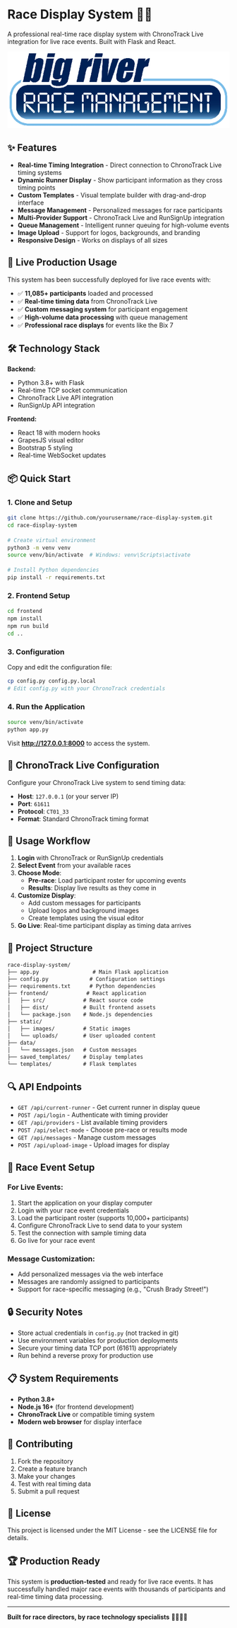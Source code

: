 # Race Display System 🏃‍♂️

A professional real-time race display system with ChronoTrack Live integration for live race events. Built with Flask and React.

![Race Display Demo](static/images/logo.png)

## ✨ Features

- **Real-time Timing Integration** - Direct connection to ChronoTrack Live timing systems
- **Dynamic Runner Display** - Show participant information as they cross timing points
- **Custom Templates** - Visual template builder with drag-and-drop interface
- **Message Management** - Personalized messages for race participants
- **Multi-Provider Support** - ChronoTrack Live and RunSignUp integration
- **Queue Management** - Intelligent runner queuing for high-volume events
- **Image Upload** - Support for logos, backgrounds, and branding
- **Responsive Design** - Works on displays of all sizes

## 🚀 Live Production Usage

This system has been successfully deployed for live race events with:
- ✅ **11,085+ participants** loaded and processed
- ✅ **Real-time timing data** from ChronoTrack Live
- ✅ **Custom messaging system** for participant engagement
- ✅ **High-volume data processing** with queue management
- ✅ **Professional race displays** for events like the Bix 7

## 🛠️ Technology Stack

**Backend:**
- Python 3.8+ with Flask
- Real-time TCP socket communication
- ChronoTrack Live API integration
- RunSignUp API integration

**Frontend:**
- React 18 with modern hooks
- GrapesJS visual editor
- Bootstrap 5 styling
- Real-time WebSocket updates

## 📦 Quick Start

### 1. Clone and Setup
```bash
git clone https://github.com/yourusername/race-display-system.git
cd race-display-system

# Create virtual environment
python3 -m venv venv
source venv/bin/activate  # Windows: venv\Scripts\activate

# Install Python dependencies
pip install -r requirements.txt
```

### 2. Frontend Setup
```bash
cd frontend
npm install
npm run build
cd ..
```

### 3. Configuration
Copy and edit the configuration file:
```bash
cp config.py config.py.local
# Edit config.py with your ChronoTrack credentials
```

### 4. Run the Application
```bash
source venv/bin/activate
python app.py
```

Visit **http://127.0.0.1:8000** to access the system.

## 🔧 ChronoTrack Live Configuration

Configure your ChronoTrack Live system to send timing data:

- **Host**: `127.0.0.1` (or your server IP)
- **Port**: `61611`
- **Protocol**: `CT01_33`
- **Format**: Standard ChronoTrack timing format

## 🎯 Usage Workflow

1. **Login** with ChronoTrack or RunSignUp credentials
2. **Select Event** from your available races
3. **Choose Mode**: 
   - **Pre-race**: Load participant roster for upcoming events
   - **Results**: Display live results as they come in
4. **Customize Display**:
   - Add custom messages for participants
   - Upload logos and background images
   - Create templates using the visual editor
5. **Go Live**: Real-time participant display as timing data arrives

## 📁 Project Structure

```
race-display-system/
├── app.py                 # Main Flask application
├── config.py             # Configuration settings
├── requirements.txt      # Python dependencies
├── frontend/            # React application
│   ├── src/            # React source code
│   ├── dist/           # Built frontend assets
│   └── package.json    # Node.js dependencies
├── static/
│   ├── images/         # Static images
│   └── uploads/        # User uploaded content
├── data/
│   └── messages.json   # Custom messages
├── saved_templates/    # Display templates
└── templates/          # Flask templates
```

## 🔍 API Endpoints

- `GET /api/current-runner` - Get current runner in display queue
- `POST /api/login` - Authenticate with timing provider
- `GET /api/providers` - List available timing providers
- `POST /api/select-mode` - Choose pre-race or results mode
- `GET /api/messages` - Manage custom messages
- `POST /api/upload-image` - Upload images for display

## 🏁 Race Event Setup

### For Live Events:
1. Start the application on your display computer
2. Login with your race event credentials
3. Load the participant roster (supports 10,000+ participants)
4. Configure ChronoTrack Live to send data to your system
5. Test the connection with sample timing data
6. Go live for your race event

### Message Customization:
- Add personalized messages via the web interface
- Messages are randomly assigned to participants
- Support for race-specific messaging (e.g., "Crush Brady Street!")

## 🔒 Security Notes

- Store actual credentials in `config.py` (not tracked in git)
- Use environment variables for production deployments
- Secure your timing data TCP port (61611) appropriately
- Run behind a reverse proxy for production use

## 📋 System Requirements

- **Python 3.8+**
- **Node.js 16+** (for frontend development)
- **ChronoTrack Live** or compatible timing system
- **Modern web browser** for display interface

## 🤝 Contributing

1. Fork the repository
2. Create a feature branch
3. Make your changes
4. Test with real timing data
5. Submit a pull request

## 📄 License

This project is licensed under the MIT License - see the LICENSE file for details.

## 🏆 Production Ready

This system is **production-tested** and ready for live race events. It has successfully handled major race events with thousands of participants and real-time timing data processing.

---

**Built for race directors, by race technology specialists** 🏃‍♂️🏃‍♀️ 